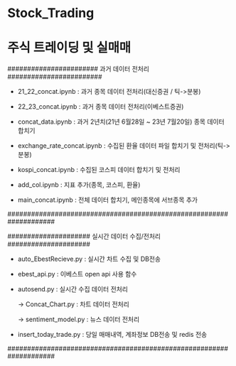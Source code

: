 # Stock_Trading

# 주식 트레이딩 및 실매매



####################### 과거 데이터 전처리 ########################


- 21_22_concat.ipynb : 과거 종목 데이터 전처리(대신증권 / 틱->분봉)

- 22_23_concat.ipynb : 과거 종목 데이터 전처리(이베스트증권)

- concat_data.ipynb :  과거 2년치(21년 6월28일 ~ 23년 7월20일) 종목 데이터 합치기

- exchange_rate_concat.ipynb : 수집된 환율 데이터 파일 합치기 및 전처리(틱->분봉)

- kospi_concat.ipynb : 수집된 코스피 데이터 합치기 및 전처리

- add_col.ipynb : 지표 추가(종목, 코스피, 환율)

- main_concat.ipynb : 전체 데이터 합치기, 메인종목에 서브종목 추가

####################################################################

##################### 실시간 데이터 수집/전처리 #####################

- auto_EbestRecieve.py : 실시간 차트 수집 및 DB전송

- ebest_api.py :  이베스트 open api 사용 함수

- autosend.py : 실시간 수집 데이터 전처리 

  -> Concat_Chart.py : 차트 데이터 전처리

  -> sentiment_model.py : 뉴스 데이터 전처리

- insert_today_trade.py : 당일 매매내역, 계좌정보 DB전송 및 redis 전송

####################################################################
